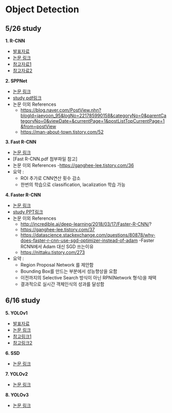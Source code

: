 # Object Detection

## 5/26 study

**1. R-CNN**
- [발표자료](https://drive.google.com/file/d/1A-BRY4Rw3fWX5nZxtQXz0Pzi11Tj4TIG/view?usp=sharing)
- [논문 링크](https://arxiv.org/abs/1311.2524)
- [참고자료1](https://jaehyeongan.github.io/2019/10/10/R-CNN/)
- [참고자료2](https://ganghee-lee.tistory.com/35)

**2. SPPNet**
- [논문 링크](https://arxiv.org/abs/1406.4729)
- [study pdf링크](https://drive.google.com/file/d/1SDbFpJMEJeqFp5KFroLMUAqtVsBLzOaL/view?usp=sharing)
- 논문 이외 References
   - https://blog.naver.com/PostView.nhn?blogId=jaeyoon_95&logNo=221785990158&categoryNo=0&parentCategoryNo=0&viewDate=&currentPage=1&postListTopCurrentPage=1&from=postView
   - https://man-about-town.tistory.com/52

**3. Fast R-CNN**
- [논문 링크](https://arxiv.org/abs/1506.01497) 
- [Fast R-CNN.pdf 첨부파일 참고]
- 논문 이외 References
   -https://ganghee-lee.tistory.com/36
- 요약 : 
   - ROI 추가로 CNN연산 횟수 감소
   - 한번의 학습으로 classification, lacalization 학습 가능
   
**4. Faster R-CNN**
- [논문 링크](https://arxiv.org/abs/1506.01497)
- [study PPT링크](https://docs.google.com/presentation/d/13PpVQUB_BIWYVsJKqW-ZgRYIEsQdBoZ_Ggm1263yXsM/edit?usp=sharing)
- 논문 이외 References
   - http://incredible.ai/deep-learning/2018/03/17/Faster-R-CNN/?
   - https://ganghee-lee.tistory.com/37
   - https://datascience.stackexchange.com/questions/80878/why-does-faster-r-cnn-use-sgd-optimizer-instead-of-adam	-Faster RCNN에서 Adam 대신 SGD 쓰는이유
   - https://nittaku.tistory.com/273
- 요약 : 
   - Region Proposal Network 를 제안함
   - Bounding Box를 만드는 부분에서 성능향상을 요함
   - 이전까지의 Selective Search 방식이 아닌 RPN(Network 형식)을 채택
   - 결과적으로 실시간 객체인식의 성과를 달성함

## 6/16 study

**5. YOLOv1**
- [발표자료](https://drive.google.com/file/d/12QplEJiigX8BRuW-j-MEmcAKQpgGiETe/view?usp=sharing)
- [논문 링크](https://arxiv.org/abs/1506.02640)
- [참고링크1](https://bkshin.tistory.com/entry/%EB%85%BC%EB%AC%B8-%EB%A6%AC%EB%B7%B0-YOLOYou-Only-Look-Once)
- [참고링크2](https://velog.io/@dkdk6638/YOLOv1-You-Only-Look-Once-Unified-Real-Time-Object-Detection)

**6. SSD**
- [논문 링크](https://arxiv.org/abs/1512.02325)

**7. YOLOv2**
- [논문 링크](https://arxiv.org/abs/1612.08242)

**8. YOLOv3**
- [논문 링크](https://arxiv.org/abs/1804.02767)
